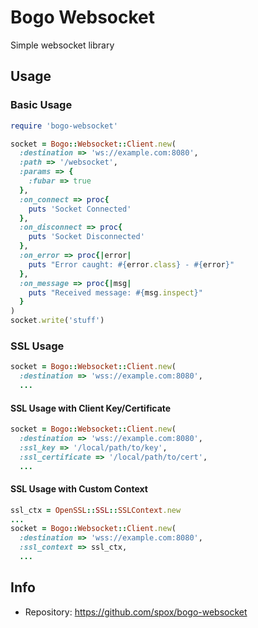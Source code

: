 # Bogo Websocket

Simple websocket library

## Usage

### Basic Usage

```ruby
require 'bogo-websocket'

socket = Bogo::Websocket::Client.new(
  :destination => 'ws://example.com:8080',
  :path => '/websocket',
  :params => {
    :fubar => true
  },
  :on_connect => proc{
    puts 'Socket Connected'
  },
  :on_disconnect => proc{
    puts 'Socket Disconnected'
  },
  :on_error => proc{|error|
    puts "Error caught: #{error.class} - #{error}"
  },
  :on_message => proc{|msg|
    puts "Received message: #{msg.inspect}"
  }
)
socket.write('stuff')
```

### SSL Usage

```ruby
socket = Bogo::Websocket::Client.new(
  :destination => 'wss://example.com:8080',
  ...
```

#### SSL Usage with Client Key/Certificate

```ruby
socket = Bogo::Websocket::Client.new(
  :destination => 'wss://example.com:8080',
  :ssl_key => '/local/path/to/key',
  :ssl_certificate => '/local/path/to/cert',
  ...
```

#### SSL Usage with Custom Context

```ruby
ssl_ctx = OpenSSL::SSL::SSLContext.new
...
socket = Bogo::Websocket::Client.new(
  :destination => 'wss://example.com:8080',
  :ssl_context => ssl_ctx,
  ...
```

## Info
* Repository: https://github.com/spox/bogo-websocket